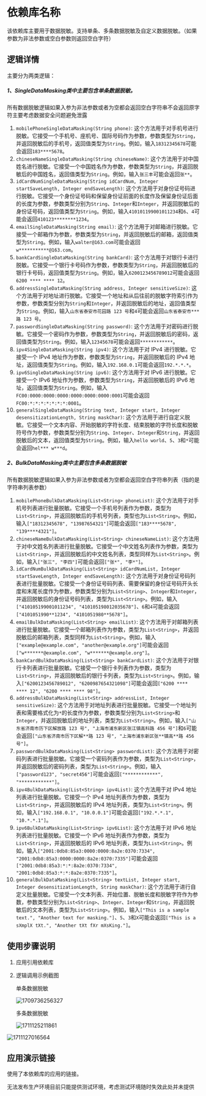 # 依赖库名称

该依赖库主要用于数据脱敏。支持单条、多条数据脱敏及自定义数据脱敏。（如果参数为非法参数或空白参数则返回空白字符）

## 逻辑详情

主要分为两类逻辑：

##### 1、SingleDataMasking类中主要包含单条数据脱敏。

所有数据脱敏逻辑如果入参为非法参数或者为空都会返回空白字符串不会返回原字符主要考虑数据安全问题避免泄露

1. `mobilePhoneSingleDataMasking(String phone)`: 这个方法用于对手机号进行脱敏。它接受一个手机号、座机号、国际号码作为参数，参数类型为`String`，并返回脱敏后的手机号，返回值类型为`String`。例如，输入`18312345678`可能会返回`183****5678`。
2. `chineseNameSingleDataMasking(String chineseName)`: 这个方法用于对中国姓名进行脱敏。它接受一个中国姓名作为参数，参数类型为`String`，并返回脱敏后的中国姓名，返回值类型为`String`。例如，输入`张三丰`可能会返回`张**`。
3. `idCardNumSingleDataMasking(String idCardNum, Integer startSaveLength, Integer endSaveLength)`: 这个方法用于对身份证号码进行脱敏。它接受一个身份证号码和保留身份证前面的长度作及保留身份证后面的长度为参数，参数类型分别为`String`、`Integer`和`Integer`，并返回脱敏后的身份证号码，返回值类型为`String`。例如，输入`410101199001011234`和`6`、`4`可能会返回`410123********1234`。
4. `emailSingleDataMasking(String email)`: 这个方法用于对邮箱进行脱敏。它接受一个邮箱作为参数，参数类型为`String`，并返回脱敏后的邮箱，返回值类型为`String`。例如，输入`walter@163.com`可能会返回`w***********@163.com`。
5. `bankCardSingleDataMasking(String bankCard)`: 这个方法用于对银行卡进行脱敏。它接受一个银行卡号码作为参数，参数类型为`String`，并返回脱敏后的银行卡号码，返回值类型为`String`。例如，输入`6200123456789012`可能会返回`6200 **** **** 12`。
6. `addressSingleDataMasking(String address, Integer sensitiveSize)`: 这个方法用于对地址进行脱敏。它接受一个地址和从后往前的脱敏字符索引作为参数，参数类型分别为`String`和`Integer`，并返回脱敏后的地址，返回值类型为`String`。例如，输入`山东省泰安市花园路 123 号`和`4`可能会返回`山东省泰安市***路 123 号`。
7. `passwordSingleDataMasking(String password)`: 这个方法用于对密码进行脱敏。它接受一个密码作为参数，参数类型为`String`，并返回脱敏后的密码，返回值类型为`String`。例如，输入`12345678`可能会返回`************`。
8. `ipv4SingleDataMasking(String ipv4)`: 这个方法用于对 IPv4 进行脱敏。它接受一个 IPv4 地址作为参数，参数类型为`String`，并返回脱敏后的 IPv4 地址，返回值类型为`String`。例如，输入`192.168.0.1`可能会返回`192.*.*.*`。
9. `ipv6SingleDataMasking(String ipv6)`: 这个方法用于对 IPv6 进行脱敏。它接受一个 IPv6 地址作为参数，参数类型为`String`，并返回脱敏后的 IPv6 地址，返回值类型为`String`。例如，输入`FC00:0000:0000:0000:0000:0000:0000:0001`可能会返回`FC00:*:*:*:*:*:*:*:0001`。
10. `generalSingleDataMasking(String text, Integer start, Integer desensitizationLength, String maskChar)`: 这个方法用于进行自定义脱敏。它接受一个文本内容、开始脱敏的字符长度、结束脱敏的字符长度和脱敏符号作为参数，参数类型分别为`String`、`Integer`、`Integer`和`String`，并返回脱敏后的文本，返回值类型为`String`。例如，输入`hello world`、`5`、`3`和`*`可能会返回`hel*** w***d`。

##### 2、BulkDataMasking类中主要包含多条数据脱敏

所有数据脱敏逻辑如果入参为非法参数或者为空都会返回空白字符串列表（指的是字符串列表参数）

1. `mobilePhoneBulkDataMasking(List<String> phoneList)`: 这个方法用于对手机号列表进行批量脱敏。它接受一个手机号列表作为参数，类型为`List<String>`，并返回脱敏后的手机号列表，类型也为`List<String>`。例如，输入`["18312345678", "13987654321"]`可能会返回`["183****5678", "139****4321"]`。
2. `chineseNameBulkDataMasking(List<String> chineseNameList)`: 这个方法用于对中文姓名列表进行批量脱敏。它接受一个中文姓名列表作为参数，类型为`List<String>`，并返回脱敏后的中文姓名列表，类型同样为`List<String>`。例如，输入`["张三", "李四"]`可能会返回`["张*", "李*"]`。
3. `idCardNumBulkDataMasking(List<String> idCardNumList, Integer startSaveLength, Integer endSaveLength)`: 这个方法用于对身份证号码列表进行批量脱敏。它接受一个身份证号码列表、需要保留的身份证号码开头长度和末尾长度作为参数，参数类型分别为`List<String>`、`Integer`和`Integer`，并返回脱敏后的身份证号码列表，类型为`List<String>`。例如，输入`["410105199001011234", "410105198012035678"]`、`6`和`4`可能会返回`["4101051990**1234", "4101051980**5678"]`。
4. `emailBulkDataMasking(List<String> emailList)`: 这个方法用于对邮箱列表进行批量脱敏。它接受一个邮箱列表作为参数，类型为`List<String>`，并返回脱敏后的邮箱列表，类型同样为`List<String>`。例如，输入`["example@example.com", "another@example.org"]`可能会返回`["w*******@example.com", "w*******@example.org"]`。
5. `bankCardBulkDataMasking(List<String> bankCardList)`: 这个方法用于对银行卡列表进行批量脱敏。它接受一个银行卡列表作为参数，类型为`List<String>`，并返回脱敏后的银行卡列表，类型为`List<String>`。例如，输入`["6200123456789012", "6200987654321098"]`可能会返回`["6200 **** **** 12", "6200 **** **** 98"]`。
6. `addressBulkDataMasking(List<String> addressList, Integer sensitiveSize)`: 这个方法用于对地址列表进行批量脱敏。它接受一个地址列表和需要格式化为`*`的长度作为参数，参数类型分别为`List<String>`和`Integer`，并返回脱敏后的地址列表，类型为`List<String>`。例如，输入`["山东省济南市历下区解放路 123 号", "上海市浦东新区张江镇高科路 456 号"]`和`6`可能会返回`["山东省济南市历下区解**路 123 号", "上海市浦东新区张**镇高**路 456 号"]`。
7. `passwordBulkDataMasking(List<String> passwordList)`: 这个方法用于对密码列表进行批量脱敏。它接受一个密码列表作为参数，类型为`List<String>`，并返回脱敏后的密码列表，类型为`List<String>`。例如，输入`["password123", "secret456"]`可能会返回`["************", "************"]`。
8. `ipv4BulkDataMasking(List<String> ipv4List)`: 这个方法用于对 IPv4 地址列表进行批量脱敏。它接受一个 IPv4 地址列表作为参数，类型为`List<String>`，并返回脱敏后的 IPv4 地址列表，类型为`List<String>`。例如，输入`["192.168.0.1", "10.0.0.1"]`可能会返回`["192.*.*.1", "10.*.*.1"]`。
9. `ipv6BulkDataMasking(List<String> ipv6List)`: 这个方法用于对 IPv6 地址列表进行批量脱敏。它接受一个 IPv6 地址列表作为参数，类型为`List<String>`，并返回脱敏后的 IPv6 地址列表，类型为`List<String>`。例如，输入`["2001:0db8:85a3:0000:0000:8a2e:0370:7334", "2001:0db8:85a3:0000:0000:8a2e:0370:7335"]`可能会返回`["2001:0db8:85a3:*:*:8a2e:0370:7334", "2001:0db8:85a3:*:*:8a2e:0370:7335"]`。
10. `generalBulkDataMasking(List<String> textList, Integer start, Integer desensitizationLength, String maskChar)`: 这个方法用于进行自定义批量脱敏。它接受一个文本列表、开始位置、脱敏长度和脱敏字符作为参数，参数类型分别为`List<String>`、`Integer`、`Integer`和`String`，并返回脱敏后的文本列表，类型为`List<String>`。例如，输入`["This is a sample text.", "Another text for masking."]`、`5`、`3`和`X`可能会返回`["This is a sXmplX tXt.", "Another tXt fXr mXsKing."]`。

## 使用步骤说明

1. 应用引用依赖库

3. 逻辑调用示例截图

   单条数据脱敏
   
   ![1709736256327](https://github.com/superName-w/CodeWaveAssetCompetition2024/blob/b7d4bba501d0cc82cc7e7c36f78d3def72383b52/data-masking-util/assets/1710604099941.jpg)
   
   多条数据脱敏
   
   ![1711125211861](D:\idea_code\CodeWaveAssetCompetition2024\data-masking-util\assets\1711125211861.png)

![1711127016564](D:\idea_code\CodeWaveAssetCompetition2024\data-masking-util\assets\1711127016564.png)

## 应用演示链接

使用了本依赖库的应用的链接。

无法发布生产环境目前只能提供测试环境，考虑测试环境随时失效此处并未提供

